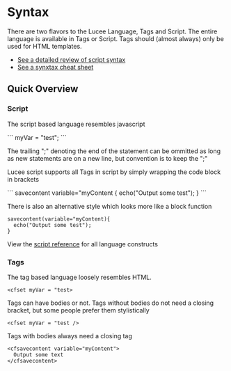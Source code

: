 # Syntax

There are two flavors to the Lucee Language, Tags and Script. The entire language is available in Tags or Script. Tags should (almost always) only be used for HTML templates.

* [See a detailed review of script syntax ](https://github.com/adamcameron/cfscript/blob/master/cfscript.md)
* [See a synxtax cheat sheet](https://rorylaitila.gitbooks.io/lucee/content/script_cheat_sheet.html)

## Quick Overview

### Script
The script based language resembles javascript 

<script src="https://gist.github.com/roryl/5817942eccef2bad2281.js?file=setting_a_variable.cfm"></script>

<noscript>
```
myVar = "test";
```
</noscript>

The trailing ";" denoting the end of the statement can be ommitted as long as new statements are on a new line, but convention is to keep the ";"

Lucee script supports all Tags in script by simply wrapping the code block in brackets

<noscript>
```
savecontent variable="myContent {
  echo("Output some test");
}
```
</noscript>

There is also an alternative style which looks more like a block function
```
savecontent(variable="myContent){
  echo("Output some test");
}
```
View the [script reference](script_reference.html) for all language constructs

### Tags 

The tag based language loosely resembles HTML.
```
<cfset myVar = "test>
```
Tags can have bodies or not. Tags without bodies do not need a closing bracket, but some people prefer them stylistically 
```
<cfset myVar = "test />
```
Tags with bodies always need a closing tag
```
<cfsavecontent variable="myContent">
  Output some text
</cfsavecontent>
```

